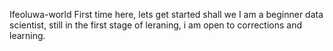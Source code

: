 Ifeoluwa-world
First time here, lets get started shall we
I am a beginner data scientist, still in the first stage of leraning, i am open to corrections and learning.

